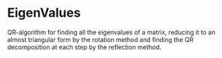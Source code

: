 # EigenValues
 QR-algorithm for finding all the eigenvalues of a matrix, reducing it to an almost triangular form by the rotation method and finding the QR decomposition at each step by the reflection method.
